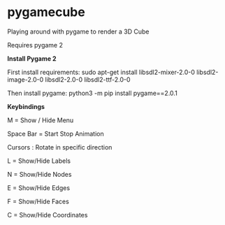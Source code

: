 # pygamecube
Playing around with pygame to render a 3D Cube

Requires pygame 2

**Install Pygame 2**

First install requirements:
sudo apt-get install libsdl2-mixer-2.0-0 libsdl2-image-2.0-0 libsdl2-2.0-0 libsdl2-ttf-2.0-0

Then install pygame: 
python3 -m pip install pygame==2.0.1


**Keybindings**

M = Show / Hide Menu

Space Bar = Start Stop Animation

Cursors : Rotate in specific direction

L = Show/Hide Labels

N = Show/Hide Nodes

E = Show/Hide Edges

F = Show/Hide Faces

C = Show/Hide Coordinates 
